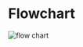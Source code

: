 # Flowchart

![flow chart](https://user-images.githubusercontent.com/94483005/143084446-348d576e-0e7d-4b58-95b2-1b9fdae280f3.jpg)
